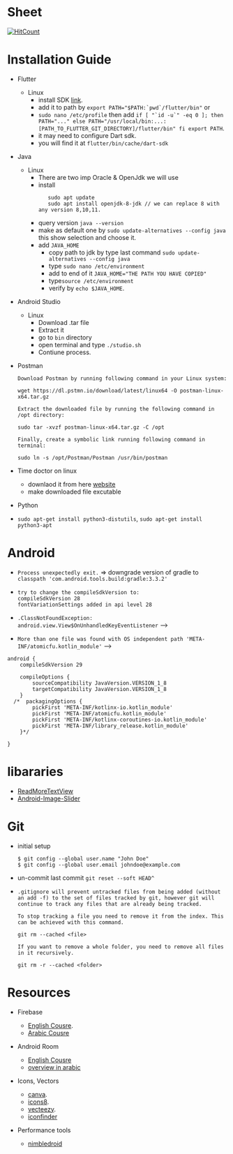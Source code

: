 
# Sheet
[![HitCount](http://hits.dwyl.com/MahmoudMabrok/Sheet.svg)](http://hits.dwyl.com/MahmoudMabrok/Sheet)

# Installation Guide
  - Flutter 
    - Linux
      - install SDK [link](https://flutter.dev/docs/development/tools/sdk/releases?tab=linux).
      - add it to path by ```export PATH="$PATH:`pwd`/flutter/bin"``` or 
      - ```sudo nano /etc/profile``` then add ``` if [ "`id -u`" -eq 0 ]; then
           PATH="..."
        else
           PATH="/usr/local/bin:...:[PATH_TO_FLUTTER_GIT_DIRECTORY]/flutter/bin"
        fi
        export PATH ```.
      - it may need to configure Dart sdk.
      - you will find it at `flutter/bin/cache/dart-sdk`

- Java
  - Linux 
    - There are two imp Oracle & OpenJdk we will use 
    - install 
         ```
            sudo apt update
            sudo apt install openjdk-8-jdk // we can replace 8 with any version 8,10,11.
         ```
    - query version `java --version`
    - make as default one by `sudo update-alternatives --config java` this show selection and choose it.
    - add `JAVA_HOME`
        - copy path to jdk by type last command `sudo update-alternatives --config java`
        - type `sudo nano /etc/environment`
        - add to end of it `JAVA_HOME="THE PATH YOU HAVE COPIED"`
        - type`source /etc/environment`
        - verify by `echo $JAVA_HOME`.

- Android Studio 
  - Linux
    - Download .tar file
    - Extract it 
    - go to `bin` directory 
    - open terminal and type `./studio.sh`
    - Contiune process. 

- Postman 
    ```
    Download Postman by running following command in your Linux system:

    wget https://dl.pstmn.io/download/latest/linux64 -O postman-linux-x64.tar.gz

    Extract the downloaded file by running the following command in /opt directory:

    sudo tar -xvzf postman-linux-x64.tar.gz -C /opt

    Finally, create a symbolic link running following command in terminal:

    sudo ln -s /opt/Postman/Postman /usr/bin/postman
    ```     
    
- Time doctor on linux 
  - downlaod it from here [website](https://www.timedoctor.com/download.html)    
  - make downloaded file excutable 
- Python
- `sudo apt-get install python3-distutils`, `sudo apt-get install python3-apt`
 
    
# Android 
- `Process unexpectedly exit.` => downgrade version of gradle to `classpath 'com.android.tools.build:gradle:3.3.2'`
- 
  ```
  try to change the compileSdkVersion to:
  compileSdkVersion 28
  fontVariationSettings added in api level 28
  ```
- `.ClassNotFoundException: android.view.View$OnUnhandledKeyEventListener`  --> 

- `More than one file was found with OS independent path 'META-INF/atomicfu.kotlin_module'` --> 
```
android {
    compileSdkVersion 29

    compileOptions {
        sourceCompatibility JavaVersion.VERSION_1_8
        targetCompatibility JavaVersion.VERSION_1_8
    }
  /*  packagingOptions {
        pickFirst 'META-INF/kotlinx-io.kotlin_module'
        pickFirst 'META-INF/atomicfu.kotlin_module'
        pickFirst 'META-INF/kotlinx-coroutines-io.kotlin_module'
        pickFirst 'META-INF/library_release.kotlin_module'
    }*/

}
```



# libararies 
- [ReadMoreTextView](https://github.com/MahmoudMabrok/ReadMoreTextView)
- [Android-Image-Slider](https://github.com/smarteist/Android-Image-Slider)
# Git 
- initial setup 
  ```
  $ git config --global user.name "John Doe"
  $ git config --global user.email johndoe@example.com
  ```
- un-commit last commit `git reset --soft HEAD^`
- 
  ```
  .gitignore will prevent untracked files from being added (without an add -f) to the set of files tracked by git, however git will continue to track any files that are already being tracked.

  To stop tracking a file you need to remove it from the index. This can be achieved with this command.

  git rm --cached <file>

  If you want to remove a whole folder, you need to remove all files in it recursively.

  git rm -r --cached <folder>

  ```

# Resources 

- Firebase 
    - [English Cousre](https://www.youtube.com/playlist?list=PLGCjwl1RrtcTXrWuRTa59RyRmQ4OedWrt).
    - [Arabic Cousre](https://www.youtube.com/playlist?list=PLb6ZzJ93PVwpsrq-MPzdHzoI5BXfMoIj)

- Android Room
    - [English Cousre](https://www.youtube.com/playlist?list=PLJJzW__bab3SF33vwvlA_F7PPN6NxkHdQ
    )
    - [overview in arabic](https://www.youtube.com/watch?v=A9lZusQtX4w
    )


- Icons, Vectors 
    - [canva](https://www.canva.com).
    - [icons8](https://icons8.com).
    - [vecteezy](https://www.vecteezy.com).
    - [iconfinder](https://www.iconfinder.com)
    
    
- Performance tools 
  - [nimbledroid](https://nimbledroid.com/)
